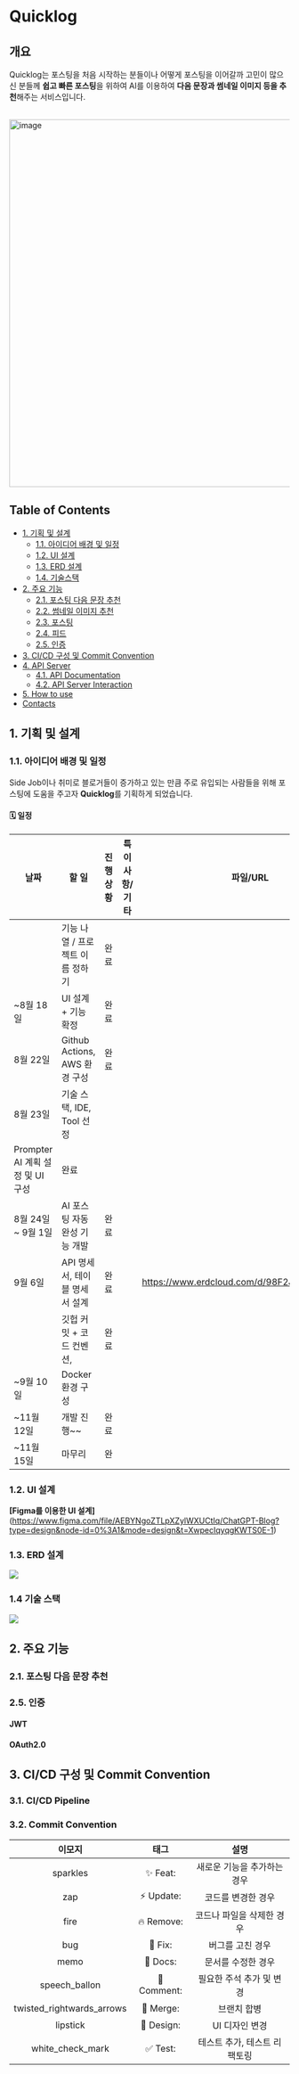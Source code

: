 # Quicklog

## 개요

Quicklog는 포스팅을 처음 시작하는 분들이나 어떻게 포스팅을 이어갈까 고민이 많으신 분들께 **쉽고 빠른 포스팅**을 위하여 AI를 이용하여 **다음 문장과 썸네일 이미지 등을 추천**해주는 서비스입니다.

<br>
<img width="660" alt="image" src="https://github.com/ssafyteam/ssafy-toy-project/assets/71087271/8988ce42-ab7c-46bd-ab52-ed31bba8b013">
</br>

## Table of Contents

- [1. 기획 및 설계](#1-기획-및-설계)
  - [1.1. 아이디어 배경 및 일정](#11-아이디어-배경-및-일정)
  - [1.2. UI 설계](#12-UI-설계)
  - [1.3. ERD 설계](#13-ERD-설계)
  - [1.4. 기술스택](#14-기술스택)
- [2. 주요 기능](#2-주요-기능)
  - [2.1. 포스팅 다음 문장 추천](#21-포스팅-다음-문장-추천)
  - [2.2. 썸네일 이미지 추천](#22-썸네일-이미지-추천)
  - [2.3. 포스팅](#23-포스팅)
  - [2.4. 피드](#24-포스팅)
  - [2.5. 인증](#25-인증)
- [3. CI/CD 구성 및 Commit Convention](#3-CI/CD-구성-및-Commit-Convention)
- [4. API Server](#4-API-Server)
  - [4.1. API Documentation](#41-API-Documentation)
  - [4.2. API Server Interaction](#42-API-Server-Interaction)
- [5. How to use](#5-how-to-use)
- [Contacts](#contacts)

## 1. 기획 및 설계

### 1.1. 아이디어 배경 및 일정

Side Job이나 취미로 블로거들이 증가하고 있는 만큼 주로 유입되는 사람들을 위해 포스팅에 도움을 주고자 **Quicklog**를 기획하게 되었습니다.

#### 🗓️ 일정

| 날짜 |  할 일 | 진행 상황 | 특이사항/기타 | 파일/URL |  |
| --- | --- | --- | --- | --- | --- |
|  | 기능 나열 / 프로젝트 이름 정하기 | 완료 | |  |  |
| ~8월 18일 | UI 설계 + 기능 확정 | 완료 | |  |  |
| 8월 22일 |  Github Actions, AWS 환경 구성 | 완료 | |  |  |
| 8월 23일 | 기술 스택, IDE, Tool 선정
Prompter AI 계획 설정 및 UI 구성 | 완료 |  |  |  |
| 8월 24일 ~ 9월 1일 | AI 포스팅 자동완성 기능 개발 | 완료 | |  |  |
| 9월 6일 | API 명세서, 테이블 명세서 설계 | 완료 |  | https://www.erdcloud.com/d/98F2JeZYX75FFcuTy |  |
|  | 깃헙 커밋 + 코드 컨벤션, | 완료 |  |  |  |
| ~9월 10일 | Docker 환경 구성 |  |  |  |  |
| ~11월 12일 | 개발 진행~~ | 완료  | 
| ~11월 15일 | 마무리 | 완  |  |  |  |

### 1.2. UI 설계

**[Figma를 이용한 UI 설계]** (https://www.figma.com/file/AEBYNgoZTLpXZylWXUCtIq/ChatGPT-Blog?type=design&node-id=0%3A1&mode=design&t=XwpecIqyqgKWTS0E-1)

### 1.3. ERD 설계
<img src="https://github.com/ssafyteam/ssafy-toy-project/assets/71087271/df80f7ea-2d83-401e-bd6c-d5d419e26501">

### 1.4 기술 스택
<img src="https://github.com/ssafyteam/ssafy-toy-project/assets/71087271/a8347b52-8396-4474-848e-02b3ca0db76f">

## 2. 주요 기능

### 2.1. 포스팅 다음 문장 추천


### 2.5. 인증

#### JWT

#### OAuth2.0

## 3. CI/CD 구성 및 Commit Convention

### 3.1. CI/CD Pipeline

### 3.2. Commit Convention
|이모지|태그|설명|
|:---:|:---:|:---:|
|sparkles|:sparkles: Feat:|새로운 기능을 추가하는 경우|
|zap|:zap: Update:|코드를 변경한 경우|
|fire|:fire: Remove:|코드나 파일을 삭제한 경우|
|bug|:bug: Fix:|버그를 고친 경우|
|memo|:memo: Docs:|문서를 수정한 경우|
|speech_ballon|:speech_balloon: Comment:|필요한 주석 추가 및 변경|
|twisted_rightwards_arrows|:twisted_rightwards_arrows: Merge:|브랜치 합병|
|lipstick|:lipstick: Design:|UI 디자인 변경|
|white_check_mark|:white_check_mark: Test:|테스트 추가, 테스트 리팩토링|

